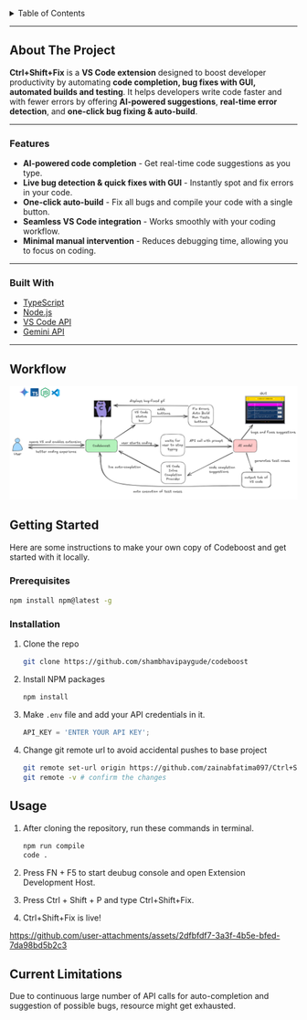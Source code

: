 <a id="readme-top"></a>

<!-- TABLE OF CONTENTS -->
<details>
  <summary>Table of Contents</summary>
  <ol>
    <li>
      <a href="#about-the-project">About The Project</a>
      <ul>
        <li><a href="#features">Features</a></li>
        <li><a href="#built-with">Built With</a></li>
      </ul>
    </li>
    <li>
      <a href="#getting-started">Getting Started</a>
      <ul>
        <li><a href="#prerequisites">Prerequisites</a></li>
        <li><a href="#installation">Installation</a></li>
      </ul>
    </li>
    <li><a href="#usage">Usage</a></li>
    <li><a href="#current-limitations">Current Limitations</a></li>
  </ol>
</details>

---

## About The Project

**Ctrl+Shift+Fix** is a **VS Code extension** designed to boost developer productivity by automating **code completion, bug fixes with GUI, automated builds and testing**. It helps developers write code faster and with fewer errors by offering **AI-powered suggestions**, **real-time error detection**, and **one-click bug fixing & auto-build**.

---

### Features 

- **AI-powered code completion** - Get real-time code suggestions as you type.  
- **Live bug detection & quick fixes with GUI** - Instantly spot and fix errors in your code.  
- **One-click auto-build** - Fix all bugs and compile your code with a single button.  
- **Seamless VS Code integration** - Works smoothly with your coding workflow.  
- **Minimal manual intervention** - Reduces debugging time, allowing you to focus on coding.  

---

### Built With 

- [TypeScript](https://www.typescriptlang.org/)
- [Node.js](https://nodejs.org/)
- [VS Code API](https://code.visualstudio.com/api)
- [Gemini API](https://ai.google.dev/)

---

## Workflow 
![Design and Approach](<public/workflow.jpg>) 


## Getting Started

Here are some instructions to make your own copy of Codeboost and get started with it locally.

### Prerequisites

  ```sh
  npm install npm@latest -g
  ```

### Installation

1. Clone the repo
   ```sh
   git clone https://github.com/shambhavipaygude/codeboost
   ```
2. Install NPM packages
   ```sh
   npm install
   ```
3. Make `.env` file and add your API credentials in it.
   ```js
   API_KEY = 'ENTER YOUR API KEY';
   ```
4. Change git remote url to avoid accidental pushes to base project
   ```sh
   git remote set-url origin https://github.com/zainabfatima097/Ctrl+Shift+Fix
   git remote -v # confirm the changes
   ```


## Usage
1. After cloning the repository, run these commands in terminal.
   ```sh
   npm run compile
   code .
   ```
2. Press FN + F5 to start deubug console and open Extension Development Host.
   
3. Press Ctrl + Shift + P and type Ctrl+Shift+Fix.

4. Ctrl+Shift+Fix is live!

https://github.com/user-attachments/assets/2dfbfdf7-3a3f-4b5e-bfed-7da98bd5b2c3 

## Current Limitations
Due to continuous large number of API calls for auto-completion and suggestion of possible bugs, resource might get exhausted.